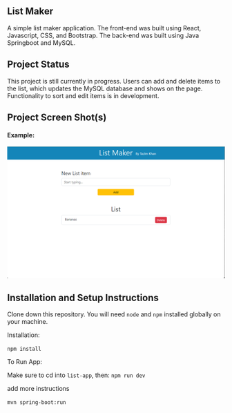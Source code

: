## List Maker

A simple list maker application. The front-end was built using React, Javascript, CSS, and Bootstrap. The back-end was built using Java Springboot and MySQL.

## Project Status

This project is still currently in progress. Users can add and delete items to the list, which updates the MySQL database and shows on the page. Functionality to sort and edit items is in development.

## Project Screen Shot(s)

#### Example:   

![Alt text](image.png)

## Installation and Setup Instructions

Clone down this repository. You will need `node` and `npm` installed globally on your machine.  

Installation:

`npm install`  

To Run App:

Make sure to cd into `list-app`, then: `npm run dev`

add more instructions

`mvn spring-boot:run`